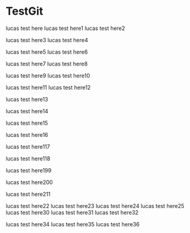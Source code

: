 # TestGit
lucas test here
lucas test here1
lucas test here2

lucas test here3
lucas test here4

lucas test here5
lucas test here6

lucas test here7
lucas test here8

lucas test here9
lucas test here10


lucas test here11
lucas test here12


lucas test here13

lucas test here14

lucas test here15

lucas test here16

lucas test here117

lucas test here118

lucas test here199

lucas test here200

lucas test here211


lucas test here22
lucas test here23
lucas test here24
lucas test here25
lucas test here30
lucas test here31
lucas test here32

lucas test here34
lucas test here35
lucas test here36

